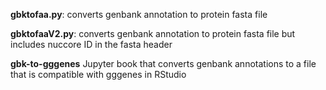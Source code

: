 **gbktofaa.py**: converts genbank annotation to protein fasta file

**gbktofaaV2.py**: converts genbank annotation to protein fasta file but includes nuccore ID in the fasta header

**gbk-to-gggenes** Jupyter book that converts genbank annotations to a file that is compatible with gggenes in RStudio

